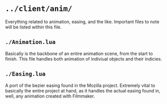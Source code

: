 # `../client/anim/`
Everything related to animation, easing, and the like. Important files to note will be listed within this file.

## `./Animation.lua`
Basically is the backbone of an entire animation scene, from the start to finish. This file handles both animation of indiviual objects and their indicies.

## `./Easing.lua`
A port of the bezier easing found in the Mozilla project. Extremely vital to basically the entire project at hand, as it handles the actual easing found in, well, any animation created with Filmmaker.